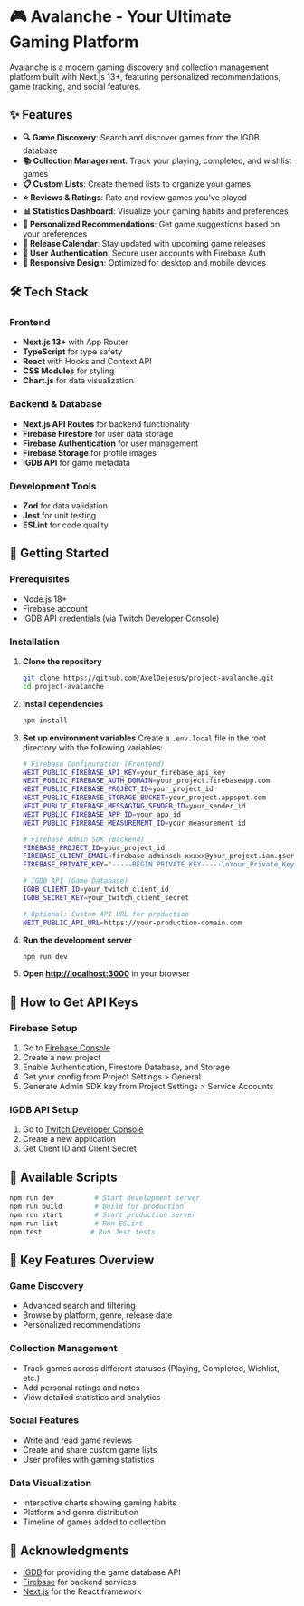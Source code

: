 # 🎮 Avalanche - Your Ultimate Gaming Platform

Avalanche is a modern gaming discovery and collection management platform built with Next.js 13+, featuring personalized recommendations, game tracking, and social features.

## ✨ Features

- **🔍 Game Discovery**: Search and discover games from the IGDB database
- **📚 Collection Management**: Track your playing, completed, and wishlist games
- **📋 Custom Lists**: Create themed lists to organize your games
- **⭐ Reviews & Ratings**: Rate and review games you've played
- **📊 Statistics Dashboard**: Visualize your gaming habits and preferences
- **🎯 Personalized Recommendations**: Get game suggestions based on your preferences
- **📅 Release Calendar**: Stay updated with upcoming game releases
- **🔐 User Authentication**: Secure user accounts with Firebase Auth
- **📱 Responsive Design**: Optimized for desktop and mobile devices

## 🛠️ Tech Stack

### Frontend
- **Next.js 13+** with App Router
- **TypeScript** for type safety
- **React** with Hooks and Context API
- **CSS Modules** for styling
- **Chart.js** for data visualization

### Backend & Database
- **Next.js API Routes** for backend functionality
- **Firebase Firestore** for user data storage
- **Firebase Authentication** for user management
- **Firebase Storage** for profile images
- **IGDB API** for game metadata

### Development Tools
- **Zod** for data validation
- **Jest** for unit testing
- **ESLint** for code quality

## 🚀 Getting Started

### Prerequisites

- Node.js 18+
- Firebase account
- IGDB API credentials (via Twitch Developer Console)

### Installation

1. **Clone the repository**
   ```bash
   git clone https://github.com/AxelDejesus/project-avalanche.git
   cd project-avalanche
   ```

2. **Install dependencies**
   ```bash
   npm install
   ```

3. **Set up environment variables**
   Create a `.env.local` file in the root directory with the following variables:

   ```bash
   # Firebase Configuration (Frontend)
   NEXT_PUBLIC_FIREBASE_API_KEY=your_firebase_api_key
   NEXT_PUBLIC_FIREBASE_AUTH_DOMAIN=your_project.firebaseapp.com
   NEXT_PUBLIC_FIREBASE_PROJECT_ID=your_project_id
   NEXT_PUBLIC_FIREBASE_STORAGE_BUCKET=your_project.appspot.com
   NEXT_PUBLIC_FIREBASE_MESSAGING_SENDER_ID=your_sender_id
   NEXT_PUBLIC_FIREBASE_APP_ID=your_app_id
   NEXT_PUBLIC_FIREBASE_MEASUREMENT_ID=your_measurement_id

   # Firebase Admin SDK (Backend)
   FIREBASE_PROJECT_ID=your_project_id
   FIREBASE_CLIENT_EMAIL=firebase-adminsdk-xxxxx@your_project.iam.gserviceaccount.com
   FIREBASE_PRIVATE_KEY="-----BEGIN PRIVATE KEY-----\nYour_Private_Key_Here\n-----END PRIVATE KEY-----\n"

   # IGDB API (Game Database)
   IGDB_CLIENT_ID=your_twitch_client_id
   IGDB_SECRET_KEY=your_twitch_client_secret

   # Optional: Custom API URL for production
   NEXT_PUBLIC_API_URL=https://your-production-domain.com
   ```

4. **Run the development server**
   ```bash
   npm run dev
   ```

5. **Open [http://localhost:3000](http://localhost:3000)** in your browser

## 🔧 How to Get API Keys

### Firebase Setup
1. Go to [Firebase Console](https://console.firebase.google.com/)
2. Create a new project
3. Enable Authentication, Firestore Database, and Storage
4. Get your config from Project Settings > General
5. Generate Admin SDK key from Project Settings > Service Accounts

### IGDB API Setup
1. Go to [Twitch Developer Console](https://dev.twitch.tv/console)
2. Create a new application
3. Get Client ID and Client Secret

## 📝 Available Scripts

```bash
npm run dev          # Start development server
npm run build        # Build for production
npm run start        # Start production server
npm run lint         # Run ESLint
npm test            # Run Jest tests
```

## 🎯 Key Features Overview

### Game Discovery
- Advanced search and filtering
- Browse by platform, genre, release date
- Personalized recommendations

### Collection Management
- Track games across different statuses (Playing, Completed, Wishlist, etc.)
- Add personal ratings and notes
- View detailed statistics and analytics

### Social Features
- Write and read game reviews
- Create and share custom game lists
- User profiles with gaming statistics

### Data Visualization
- Interactive charts showing gaming habits
- Platform and genre distribution
- Timeline of games added to collection

## 🙏 Acknowledgments

- [IGDB](https://www.igdb.com/) for providing the game database API
- [Firebase](https://firebase.google.com/) for backend services
- [Next.js](https://nextjs.org/) for the React framework
